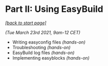 # Part II: Using EasyBuild

*[[back to start page]](index.md)*

*(Tue March 23rd 2021, 9am-12 CET)*

* Writing easyconfig files *(hands-on)*
* Troubleshooting *(hands-on)*
* EasyBuild log files *(hands-on)*
* Implementing easyblocks *(hands-on)*
